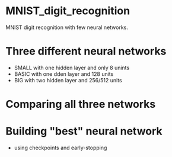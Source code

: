 # MNIST_digit_recognition

MNIST digit recognition with few neural networks.

# Three different neural networks

  - SMALL with one hidden layer and only 8 unints
  - BASIC with one dden layer and 128 units
  - BIG with two hidden layer and 256/512 units 

# Comparing all three networks

# Building "best" neural network 
  - using checkpoints and early-stopping
  

